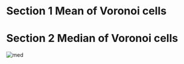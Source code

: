 # Section 1 Mean of Voronoi cells
# Section 2 Median of Voronoi cells

![med](figs/MedianOfVoronoiCells/Oct-Nov2018-AllPeople(weekdays).png")
